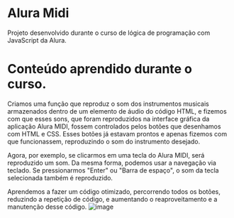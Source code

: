 # Alura Midi
Projeto desenvolvido durante o curso de lógica de programação com JavaScript da Alura. 

# Conteúdo aprendido durante o curso.

Criamos uma função que reproduz o som dos instrumentos musicais armazenados dentro de um elemento de áudio do código HTML, e fizemos com que esses sons, que foram reproduzidos na interface gráfica da aplicação Alura MIDI, fossem controlados pelos botões que desenhamos com HTML e CSS. Esses botões já estavam prontos e apenas fizemos com que funcionassem, reproduzindo o som do instrumento desejado.

Agora, por exemplo, se clicarmos em uma tecla do Alura MIDI, será reproduzido um som. Da mesma forma, podemos usar a navegação via teclado. Se pressionarmos "Enter" ou "Barra de espaço", o som da tecla selecionada também é reproduzido.

Aprendemos a fazer um código otimizado, percorrendo todos os botões, reduzindo a repetição de código, e aumentando o reaproveitamento e a manutenção desse código.
![image](https://github.com/user-attachments/assets/9cb022f6-4110-49ef-ba4b-24529fdbfd0e)
